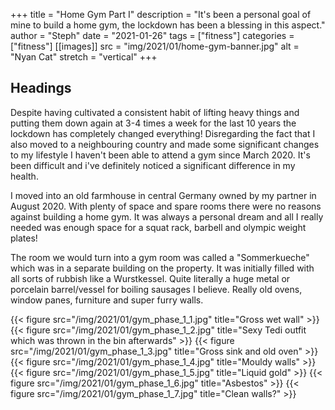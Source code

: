 +++
title = "Home Gym Part I"
description = "It's been a personal goal of mine to build a home gym, the lockdown has been a blessing in this aspect."
author = "Steph"
date = "2021-01-26"
tags = ["fitness"]
categories = ["fitness"]
[[images]]
  src = "img/2021/01/home-gym-banner.jpg"
  alt = "Nyan Cat"
  stretch = "vertical"
+++

<!--more-->

## Headings

Despite having cultivated a consistent habit of lifting heavy things and putting them down again at 3-4 times a week for the last 10 years the lockdown has completely changed everything! Disregarding the fact that I also moved to a neighbouring country and made some significant changes to my lifestyle I haven't been able to attend a gym since March 2020. It's been difficult and i've definitely noticed a significant difference in my health. 

I moved into an old farmhouse in central Germany owned by my partner in August 2020. With plenty of space and spare rooms there were no reasons against building a home gym. It was always a personal dream and all I really needed was enough space for a squat rack, barbell and olympic weight plates!

The room we would turn into a gym room was called a "Sommerkueche" which was in a separate building on the property. It was initially filled with all sorts of rubbish like a Wurstkessel. Quite literally a huge metal or porcelain barrel/vessel for boiling sausages I believe. Really old ovens, window panes, furniture and super furry walls.

{{< figure src="/img/2021/01/gym_phase_1_1.jpg" title="Gross wet wall" >}}
{{< figure src="/img/2021/01/gym_phase_1_2.jpg" title="Sexy Tedi outfit which was thrown in the bin afterwards" >}}
{{< figure src="/img/2021/01/gym_phase_1_3.jpg" title="Gross sink and old oven" >}}
{{< figure src="/img/2021/01/gym_phase_1_4.jpg" title="Mouldy walls" >}}
{{< figure src="/img/2021/01/gym_phase_1_5.jpg" title="Liquid gold" >}}
{{< figure src="/img/2021/01/gym_phase_1_6.jpg" title="Asbestos" >}}
{{< figure src="/img/2021/01/gym_phase_1_7.jpg" title="Clean walls?" >}}
